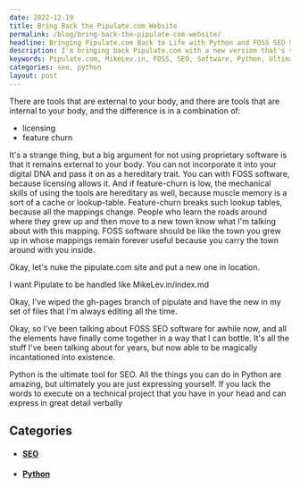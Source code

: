 ```yaml
---
date: 2022-12-19
title: Bring Back the Pipulate.com Website
permalink: /blog/bring-back-the-pipulate-com-website/
headline: Bringing Pipulate.com Back to Life with Python and FOSS SEO Software
description: I'm bringing back Pipulate.com with a new version that's similar to MikeLev.in/index.md. I'm finally able to make my ideas on FOSS SEO software come to life using Python - the ultimate tool for SEO. Come check out my blog post to find out more!
keywords: Pipulate.com, MikeLev.in, FOSS, SEO, Software, Python, Ultimate, Tool, Express, Ideas
categories: seo, python
layout: post
---
```


There are tools that are external to your body, and there are tools that are
internal to your body, and the difference is in a combination of:

- licensing
- feature churn

It's a strange thing, but a big argument for not using proprietary software is
that it remains external to your body. You can not incorporate it into your
digital DNA and pass it on as a hereditary trait. You can with FOSS software,
because licensing allows it. And if feature-churn is low, the mechanical skills
of using the tools are hereditary as well, because muscle memory is a sort of a
cache or lookup-table. Feature-churn breaks such lookup tables, because all the
mappings change. People who learn the roads around where they grew up and then
move to a new town know what I'm talking about with this mapping. FOSS software
should be like the town you grew up in whose mappings remain forever useful
because you carry the town around with you inside.

Okay, let's nuke the pipulate.com site and put a new one in location.

I want Pipulate to be handled like MikeLev.in/index.md

Okay, I've wiped the gh-pages branch of pipulate and have the new in my set of
files that I'm always editing all the time.

Okay, so I've been talking about FOSS SEO software for awhile now, and all the
elements have finally come together in a way that I can bottle. It's all the
stuff I've been talking about for years, but now able to be magically
incantationed into existence.

Python is the ultimate tool for SEO. All the things you can do in Python are
amazing, but ultimately you are just expressing yourself. If you lack the words
to execute on a technical project that you have in your head and can express in
great detail verbally


## Categories

<ul>
<li><h4><a href='/seo/'>SEO</a></h4></li>
<li><h4><a href='/python/'>Python</a></h4></li></ul>